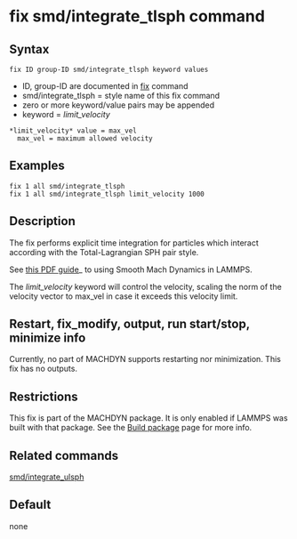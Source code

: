 # fix smd/integrate_tlsph command

## Syntax

``` LAMMPS
fix ID group-ID smd/integrate_tlsph keyword values
```

-   ID, group-ID are documented in [fix](fix) command
-   smd/integrate_tlsph = style name of this fix command
-   zero or more keyword/value pairs may be appended
-   keyword = *limit_velocity*

<!-- -->

    *limit_velocity* value = max_vel
      max_vel = maximum allowed velocity

## Examples

``` LAMMPS
fix 1 all smd/integrate_tlsph
fix 1 all smd/integrate_tlsph limit_velocity 1000
```

## Description

The fix performs explicit time integration for particles which interact
according with the Total-Lagrangian SPH pair style.

See [this PDF guide](PDF/MACHDYN_LAMMPS_userguide.pdf)\_ to using Smooth
Mach Dynamics in LAMMPS.

The *limit_velocity* keyword will control the velocity, scaling the norm
of the velocity vector to max_vel in case it exceeds this velocity
limit.

## Restart, fix_modify, output, run start/stop, minimize info

Currently, no part of MACHDYN supports restarting nor minimization. This
fix has no outputs.

## Restrictions

This fix is part of the MACHDYN package. It is only enabled if LAMMPS
was built with that package. See the [Build package](Build_package) page
for more info.

## Related commands

[smd/integrate_ulsph](fix_smd_integrate_ulsph)

## Default

none
